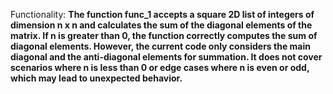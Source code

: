 Functionality: **The function func_1 accepts a square 2D list of integers of dimension n x n and calculates the sum of the diagonal elements of the matrix. If n is greater than 0, the function correctly computes the sum of diagonal elements. However, the current code only considers the main diagonal and the anti-diagonal elements for summation. It does not cover scenarios where n is less than 0 or edge cases where n is even or odd, which may lead to unexpected behavior.**